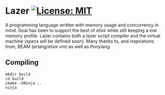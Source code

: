 # Lazer [![License: MIT](https://img.shields.io/badge/License-MIT-blue.svg)](https://github.com/kprotty/lazer/blob/master/LICENSE)

A programming language written with memory usage and concurrency in mind. Goal has been to support the best of elixir while still keeping a low memory profile. Lazer contains both a lazer script compiler and the virtual machine (specs will be defined soon). Many thanks to, and inspirations from, BEAM (erlang/elixir vm) as well as Ponylang.

## Compiling
```
mkdir build
cd build
cmake -GNinja ..
ninja
```
